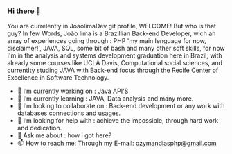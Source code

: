 ### Hi there 👋

You are currelently in JoaolimaDev git profile, WELCOME! But who is that guy? In few Words, João lima is a Brazillian Back-end Developer, wich an array
of experiences going through : PHP 'my main lenguage for now, disclaimer!', JAVA, SQL, some bit of bash and many other soft skills, for now I'm in the analysis and systems development graduation here in Brazil, with already some courses like UCLA Davis, Computational social sciences, and currentlty studing JAVA with Back-end focus through the Recife Center of Excellence in Software Technology.

- 🔭 I’m currently working on : Java API'S
- 🌱 I’m currently learning : JAVA, Data analysis and many more.
- 👯 I’m looking to collaborate on : Back-end development or any work with databases connections and usages.
- 🤔 I’m looking for help with : achieve the impossible, through hard work and dedication.
- 💬 Ask me about : how i got here?
- 📫 How to reach me: Through my E-mail: ozymandiasphp@gmail.com


